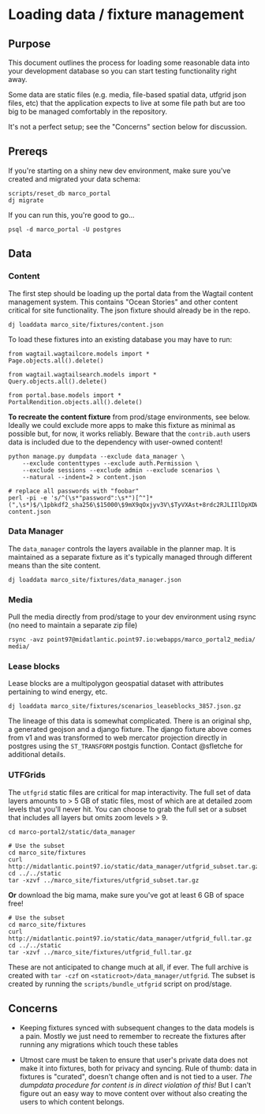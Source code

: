 # Loading data / fixture management

## Purpose

This document outlines the process for loading some reasonable data into 
your development database so you can start testing functionality right away.

Some data are static files (e.g. media, file-based spatial data, utfgrid json files, etc)
 that the application expects to live at some file path but are too big to be managed comfortably in the repository.

It's not a perfect setup; see the "Concerns" section below for discussion.

## Prereqs

If you're starting on a shiny new dev environment, make sure you've created and
migrated your data schema:

```
scripts/reset_db marco_portal
dj migrate
```

If you can run this, you're good to go...

```
psql -d marco_portal -U postgres 
```

## Data 


### Content

The first step should be loading up the portal data from the Wagtail content management system. This contains "Ocean Stories" and other content critical for site functionality. 
The json fixture should already be in the repo.

```
dj loaddata marco_site/fixtures/content.json
```

To load these fixtures into an existing database you may have to run:

```
from wagtail.wagtailcore.models import *
Page.objects.all().delete()

from wagtail.wagtailsearch.models import *
Query.objects.all().delete()

from portal.base.models import *
PortalRendition.objects.all().delete()
```

**To recreate the content fixture** from prod/stage environments, see below. 
Ideally we could exclude more apps to make this fixture as minimal as possible 
but, for now, it works reliably. Beware that the `contrib.auth` users data is included
due to the dependency with user-owned content!

```
python manage.py dumpdata --exclude data_manager \
    --exclude contenttypes --exclude auth.Permission \
    --exclude sessions --exclude admin --exclude scenarios \
    --natural --indent=2 > content.json

# replace all passwords with "foobar"
perl -pi -e 's/^(\s*"password":\s*")[^"]*(",\s*)$/\1pbkdf2_sha256\$15000\$9mX9qOxjyv3V\$TyVXAst+8rdc2RJLIIlDpXDW+ZuRV8G9+gM2GIz8LYE=\2/g;' content.json
```

### Data Manager

The `data_manager` controls the layers available in the planner map. It is maintained
as a separate fixture as it's typically managed through different means than the 
site content.

```
dj loaddata marco_site/fixtures/data_manager.json
```

### Media

Pull the media directly from prod/stage to your dev environment using rsync (no need to maintain a separate zip file)

```
rsync -avz point97@midatlantic.point97.io:webapps/marco_portal2_media/ media/
```

### Lease blocks

Lease blocks are a multipolygon geospatial dataset with attributes pertaining 
to wind energy, etc. 

```
dj loaddata marco_site/fixtures/scenarios_leaseblocks_3857.json.gz
```

The lineage of this data is somewhat complicated. There is an original shp, a
generated geojson and a django fixture. The django fixture above comes from v1 and was transformed to web mercator projection directly in postgres using the `ST_TRANSFORM` postgis function. Contact @sfletche for additional details.

### UTFGrids

The `utfgrid` static files are critical for map interactivity. The full set of 
data layers amounts to > 5 GB of static files, most of which are at detailed zoom
levels that you'll never hit. You can choose to grab the full set or a subset that
includes all layers but omits zoom levels > 9. 

```
cd marco-portal2/static/data_manager

# Use the subset
cd marco_site/fixtures
curl http://midatlantic.point97.io/static/data_manager/utfgrid_subset.tar.gz
cd ../../static
tar -xzvf ../marco_site/fixtures/utfgrid_subset.tar.gz  
```

**Or** download the big mama, make sure you've got at least 6 GB of space free!

```
# Use the subset
cd marco_site/fixtures
curl http://midatlantic.point97.io/static/data_manager/utfgrid_full.tar.gz
cd ../../static
tar -xzvf ../marco_site/fixtures/utfgrid_full.tar.gz  
```

These are not anticipated to change much at all, if ever. 
The full archive is created with `tar -czf` on `<staticroot>/data_manager/utfgrid`. 
The subset is created by running the `scripts/bundle_utfgrid` script on prod/stage.

## Concerns

* Keeping fixtures synced with subsequent changes to the data models is a pain.
 Mostly we just need to remember to recreate the fixtures after running any
 migrations which touch these tables

* Utmost care must be taken to ensure that user's private data does not make it
into fixtures, both for privacy and syncing. Rule of thumb: data in fixtures is 
"curated", doesn't change often and is not tied to a user. *The dumpdata procedure 
for content is in direct violation of this!* But I can't figure out an easy way 
to move content over without also creating the users to which content belongs.
